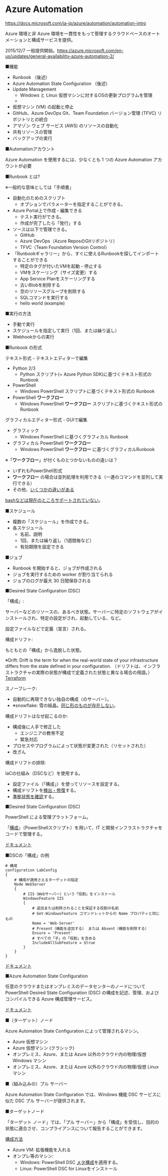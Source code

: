 # Azure Automation


https://docs.microsoft.com/ja-jp/azure/automation/automation-intro

Azure 環境と非 Azure 環境を一貫性をもって管理するクラウドベースのオートメーションと構成サービスを提供。

2015/12/7 一般提供開始。https://azure.microsoft.com/en-us/updates/general-availability-azure-automation-2/

■機能
- Runbook （後述）
- Azure Automation State Configuration （後述）
- Update Management
  - Windows と Linux 仮想マシンに対するOSの更新プログラムを管理
  - 
- 仮想マシン (VM) の起動と停止
- GitHub、Azure DevOps Git、Team Foundation バージョン管理 (TFVC) リポジトリとの統合
- アマゾン ウェブ サービス (AWS) のリソースの自動化
- 共有リソースの管理
- バックアップの実行

■Automationアカウント

Azure Automation を使用するには、少なくとも 1 つの Azure Automation アカウントが必要

■Runbook とは?

※一般的な意味としては「手順書」

- 自動化のためのスクリプト
  - オプションでパラメーターを指定することができる。
- Azure Portal上で作成・編集できる
  - テスト実行ができる。
  - 作成が完了したら「発行」する
- ソースは以下で管理できる。
  - GitHub
  - Azure DevOps（Azure ReposのGitリポジトリ）
  - TFVC（Team Foundation Version Control）
- 「Runbookギャラリー」から、すぐに使えるRunbookを探してインポートすることができる
  - 特定のタグが付いたVMを起動・停止する
  - VMをスケーリング（サイズ変更）する
  - App Service Planをスケーリングする
  - 古いBlobを削除する
  - 空のリソースグループを削除する
  - SQLコマンドを実行する
  - hello world (example)

■実行の方法

- 手動で実行
- スケジュールを指定して実行（1回、または繰り返し）
- Webhookからの実行

■Runbook の形式

テキスト形式 - テキストエディターで編集
- Python 2/3
  - Python スクリプト(+ Azure Python SDK)に基づくテキスト形式の Runbook
- PowerShell
  - Windows PowerShell スクリプトに基づくテキスト形式の Runbook
- PowerShell **ワークフロー**
  - Windows PowerShell **ワークフロー** スクリプトに基づくテキスト形式の Runbook

グラフィカルエディター形式 - GUIで編集
- グラフィック
  - Windows PowerShell に基づくグラフィカル Runbook
- グラフィカル PowerShell **ワークフロー**
  - Windows PowerShell **ワークフロー** に基づくグラフィカルRunbook

※「**ワークフロー**」が付くものとつかないものの違いは？

- いずれもPowerShell形式
- **ワークフロー** の場合は並列処理を利用できる（一連のコマンドを並列して実行できる）
- その他、[いくつかの違いがある](https://docs.microsoft.com/ja-jp/azure/automation/automation-powershell-workflow)

[bashなどは現在のところサポートされていない](https://feedback.azure.com/forums/246290-automation/suggestions/13405419-allow-bash-perl-php-scripts-on-azure-automation)。

■スケジュール

- 複数の「スケジュール」を作成できる。
- 各スケジュール
  - 名前、説明
  - 1回、または繰り返し（1週間毎など）
  - 有効期限を設定できる

■ジョブ

- Runbook を開始すると、ジョブが作成される
- ジョブを実行するための worker が割り当てられる
- ジョブのログが最大 30 日間保存される

■Desired State Configuration (DSC)

「構成」:

サーバーなどのリソースの、あるべき状態。サーバーに特定のソフトウェアがインストールされ、特定の設定がされ、起動している、など。

設定ファイルなどで定義（宣言）される。

構成ドリフト:

もともとの「構成」から逸脱した状態。

※Drift: Drift is the term for when the real-world state of your infrastructure differs from the state defined in your configuration. （ドリフトは、インフラストラクチャの実際の状態が構成で定義された状態と異なる場合の用語。）[Terraform](https://www.hashicorp.com/blog/detecting-and-managing-drift-with-terraform)

スノーフレーク:

- 自動的に再現できない独自の構成（のサーバー）。
- ※snowflake: 雪の結晶。[同じ形のものが存在しない](https://ja.wikipedia.org/wiki/%E9%9B%AA%E7%89%87)。

構成ドリフトはなぜ起こるのか:

- 構成後に人手で修正した
  - エンジニアの教育不足
  - 緊急対応
- プロセスやプログラムによって状態が変更された（リセットされた）
- 改ざん
 
構成ドリフトの排除:

IaCの仕組み（DSCなど）を使用する。

- 設定ファイル（「構成」）を使ってリソースを設定する。
- 構成ドリフトを[検出・修復](https://docs.microsoft.com/ja-jp/azure/automation/automation-dsc-remediate)する。
- [準拠状態を確認](https://docs.microsoft.com/ja-jp/azure/automation/tutorial-configure-servers-desired-state#check-the-compliance-status-of-a-managed-node)する。

■Desired State Configuration (DSC)

PowerShell による管理プラットフォーム。

「[構成](https://docs.microsoft.com/ja-jp/powershell/scripting/dsc/configurations/configurations?view=powershell-7.1)」（PowerShellスクリプト）を用いて、IT と開発インフラストラクチャをコードで管理する。

[ドキュメント](https://docs.microsoft.com/ja-jp/powershell/scripting/dsc/overview/overview?view=powershell-7.1)

■DSCの「構成」の例

```
# 構成
configuration LabConfig
{
    # 構成が適用さえるターゲットの指定
    Node WebServer
    {
        # IIS（Webサーバー）という「役割」をインストール
        WindowsFeature IIS
        {
            # 追加または削除されることを保証する役割の名前
            # Get-WindowsFeature コマンドレットからの Name プロパティと同じもの
            Name = 'Web-Server'
            # Present（機能を追加する） または Absent（機能を削除する）
            Ensure = 'Present'
            # すべての「子」の「役割」を含める
            IncludeAllSubFeature = $true
        }
    }
}
```

[ドキュメント](https://docs.microsoft.com/ja-jp/powershell/scripting/dsc/reference/resources/windows/windowsfeatureresource?view=powershell-7.1)


■Azure Automation State Configuration

任意のクラウドまたはオンプレミスのデータセンターのノードについて PowerShell Desired State Configuration (DSC) の構成を記述、管理、およびコンパイルできる Azure 構成管理サービス。

[ドキュメント](https://docs.microsoft.com/ja-jp/azure/automation/automation-dsc-overview)

■（ターゲット）ノード

Azure Automation State Configuration によって管理されるマシン。

- Azure 仮想マシン
- Azure 仮想マシン (クラシック)
- オンプレミス、Azure、または Azure 以外のクラウド内の物理/仮想 Windows マシン
- オンプレミス、Azure、または Azure 以外のクラウド内の物理/仮想 Linux マシン

■（組み込みの）プル サーバー

Azure Automation State Configuration では、Windows 機能 DSC サービスに似た DSC プル サーバーが提供されます。

■ターゲットノード

「ターゲット ノード」では、「プル サーバー」から「構成」を受信し、目的の状態に適合させ、コンプライアンスについて報告することができます。

[構成方法](https://docs.microsoft.com/ja-jp/azure/automation/automation-dsc-onboarding#enable-physicalvirtual-windows-machines)

- Azure VM: 拡張機能を入れる
- オンプレ等のマシン: 
  - Windows: PowerShell DSC [メタ構成](https://docs.microsoft.com/ja-jp/azure/automation/automation-dsc-onboarding#generate-dsc-metaconfigurations)を適用する。
  - Linux: PowerShell DSC for Linuxをインストール

